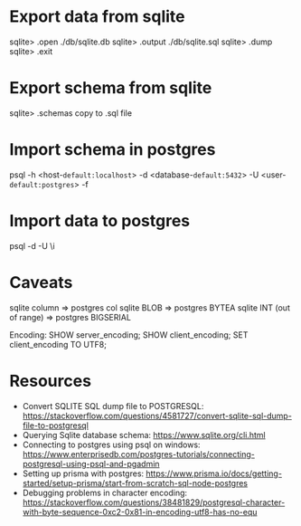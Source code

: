 # Export data from sqlite

sqlite> .open ./db/sqlite.db
sqlite> .output ./db/sqlite.sql
sqlite> .dump
sqlite> .exit

# Export schema from sqlite

sqlite> .schemas
copy to .sql file

# Import schema in postgres

psql -h <host-`default:localhost`> -d <database-`default:5432`> -U <user-`default:postgres`> -f <path-to-sqlite-sql-file>

# Import data to postgres

psql -d <database> -U <user>
\i <path-to-sqlite-sql-file>

# Caveats

sqlite column => postgres col
sqlite BLOB => postgres BYTEA
sqlite INT (out of range) => postgres BIGSERIAL

Encoding:
SHOW server_encoding;
SHOW client_encoding;
SET client_encoding TO UTF8;

# Resources

- Convert SQLITE SQL dump file to POSTGRESQL:
  https://stackoverflow.com/questions/4581727/convert-sqlite-sql-dump-file-to-postgresql
- Querying Sqlite database schema:
  https://www.sqlite.org/cli.html
- Connecting to postgres using psql on windows:
  https://www.enterprisedb.com/postgres-tutorials/connecting-postgresql-using-psql-and-pgadmin
- Setting up prisma with postgres:
  https://www.prisma.io/docs/getting-started/setup-prisma/start-from-scratch-sql-node-postgres
- Debugging problems in character encoding:
  https://stackoverflow.com/questions/38481829/postgresql-character-with-byte-sequence-0xc2-0x81-in-encoding-utf8-has-no-equ
